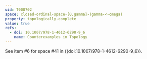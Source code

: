 ```yaml
---
uid: T000702
space: closed-ordinal-space-[0,gamma]-(gamma-<-omega)
property: topologically-complete
value: true
refs:
  - doi: 10.1007/978-1-4612-6290-9_6
    name: Counterexamples in Topology
---
```

See item #6 for space #41 in {{doi:10.1007/978-1-4612-6290-9_6}}.
